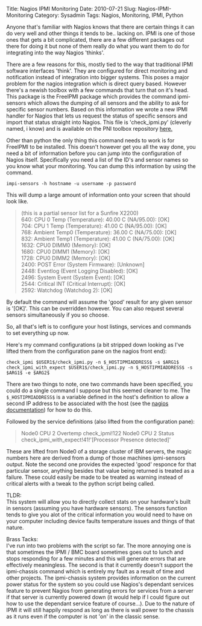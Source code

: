 Title: Nagios IPMI Monitoring
Date: 2010-07-21
Slug: Nagios-IPMI-Monitoring
Category: Sysadmin
Tags: Nagios, Monitoring, IPMI, Python

Anyone that's familiar with Nagios knows that there are certain things it can do very well and other things it tends to be.. lacking on.  IPMI is one of those ones that gets a bit complicated, there are a few different packages out there for doing it but none of them really do what you want them to do for integrating into the way Nagios 'thinks'.

There are a few reasons for this, mostly tied to the way that traditional IPMI software interfaces 'think'.  They are configured for direct monitoring and notification instead of integration into bigger systems.  This poses a major problem for the nagios integration which is direct query based.  However there's a newish toolbox with a few commands that turn that on it's head.  This package is the FreeIPMI package which provides the command ipmi-sensors which allows the dumping of all sensors and the ability to ask for specific sensor numbers.  Based on this information we wrote a new IPMI handler for Nagios that lets us request the status of specific sensors and import that status straight into Nagios.  This file is 'check_ipmi.py' (cleverly named, i know) and is available on the PNI toolbox repository [here.](https://gist.github.com/Wildcarde/293dec367f4e4419b511)

Other than python the only thing this command needs to work is for FreeIPMI to be installed.  This doesn't however get you all the way done, you need a bit of information before you can jump into the configuration of Nagios itself.  Specifically you need a list of the ID's and sensor names so you know what your monitoring.  You can dump this information by using the command.

`impi-sensors -h hostname -u username -p password`

This will dump a large amount of information onto your screen that should look like.

> (this is a partial sensor list for a Sunfire X2200)  
 640: CPU 0 Temp (Temperature): 40.00 C (NA/95.00): [OK]  
 704: CPU 1 Temp (Temperature): 41.00 C (NA/95.00): [OK]  
 768: Ambient Temp0 (Temperature): 36.00 C (NA/75.00): [OK]  
 832: Ambient Temp1 (Temperature): 41.00 C (NA/75.00): [OK]  
 1632: CPU0 DIMM0 (Memory): [OK]  
 1680: CPU0 DIMM1 (Memory): [OK]  
 1728: CPU0 DIMM2 (Memory): [OK]  
 2400: POST Error (System Firmware): [Unknown]  
 2448: Eventlog (Event Logging Disabled): [OK]  
 2496: System Event (System Event): [OK]  
 2544: Critical INT (Critical Interrupt): [OK]  
 2592: Watchdog (Watchdog 2): [OK]  

By default the command will assume the 'good' result for any given sensor is '[OK]'.  This can be overridden however.  You can also request several sensors simultaneously if you so choose.

So, all that's left is to configure your host listings, services and commands to set everything up now.

Here's my command configurations (a bit stripped down looking as I've lifted them from the configuration pane on the nagios front end):

`check_ipmi $USER1$/check_ipmi.py -n $_HOSTIPMIADDRESS$ -s $ARG1$
check_ipmi_with_expect $USER1$/check_ipmi.py -n $_HOSTIPMIADDRESS$ -s $ARG1$ -e $ARG2$`

There are two things to note, one two commands have been specified, you could do a single command I suppose but this seemed cleaner to me.  The `$_HOSTIPMIADDRESS$` is a variable defined in the host's definition to allow a second IP address to be associated with the host (see the [nagios documentation](http://nagios.sourceforge.net/docs/3_0/customobjectvars.html)) for how to do this.

Followed by the service definitions (also lifted from the configuration pane):

> Node0 CPU 2 Overtemp check_ipmi!122
 Node0 CPU 2 Status check_ipmi_with_expect!41!'[Processor Presence detected]'

These are lifted from Node0 of a storage cluster of IBM servers, the magic numbers here are derived from a dump of those machines ipmi-sensors output.  Note the second one provides the expected 'good' responce for that particular sensor, anything besides that value being returned is treated as a failure.  These could easily be made to be treated as warning instead of critical alerts with a tweak to the python script being called.

TLDR:  
This system will allow you to directly collect stats on your hardware's built in sensors (assuming you have hardware sensors).  The sensors function tends to give you alot of the critical information you would need to have on your computer including device faults temperature issues and things of that nature.

Brass Tacks:  
I've run into two problems with the script so far.  The more annoying one is that sometimes the IPMI / BMC board sometimes goes out to lunch and stops responding for a few minutes and this will generate errors that are effectively meaningless.  The second is that it currently doesn't support the ipmi-chassis command which is entirely my fault as a result of time and other projects.  The ipmi-chassis system provides information on the current power status for the system so you could use Nagios's dependant services feature to prevent Nagios from generating errors for services from a server if that server is currently powered down (it would help if I could figure out how to use the dependant service feature of course...).  Due to the nature of IPMI it will still happily respond as long as there is wall power to the chassis as it runs even if the computer is not 'on' in the classic sense.
